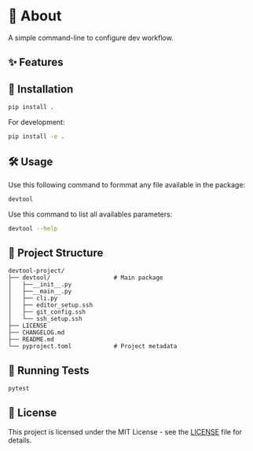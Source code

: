 # 💬 About

A simple command-line to configure dev workflow.

## ✨ Features


## 🚀 Installation
```bash
pip install .
```

For development:
```bash
pip install -e .
```

## 🛠 Usage
Use this following command to formmat any file available in the package:
```bash
devtool
```

Use this command to list all availables parameters:
```bash
devtool --help
```


## 📁 Project Structure
```text
devtool-project/
├── devtool/                  # Main package
│   ├──__init__.py
│   ├──__main__.py
│   ├── cli.py
│   ├── editor_setup.ssh
│   ├── git_config.ssh
│   └── ssh_setup.ssh
├── LICENSE     
├── CHANGELOG.md
├── README.md
└── pyproject.toml            # Project metadata
```


## 🧪 Running Tests
```bash
pytest
```

## 🧾 License
This project is licensed under the MIT License - see the [LICENSE](./LICENSE) file for details.